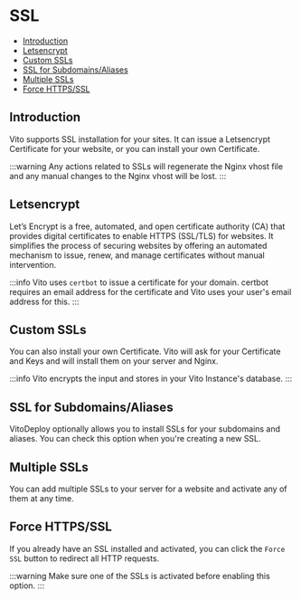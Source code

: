 # SSL

- [Introduction](#introduction)
- [Letsencrypt](#letsencrypt)
- [Custom SSLs](#custom-ssls)
- [SSL for Subdomains/Aliases](#ssl-for-subdomainsaliases)
- [Multiple SSLs](#multiple-ssls)
- [Force HTTPS/SSL](#force-httpsssl)

## Introduction

Vito supports SSL installation for your sites. It can issue a Letsencrypt Certificate for your website, or you can
install your own Certificate.

:::warning
Any actions related to SSLs will regenerate the Nginx vhost file and any manual changes to the Nginx vhost will be lost.
:::

## Letsencrypt

Let’s Encrypt is a free, automated, and open certificate authority (CA) that provides digital certificates to enable
HTTPS (SSL/TLS) for websites. It simplifies the process of securing websites by offering an automated mechanism to
issue, renew, and manage certificates without manual intervention.

:::info
Vito uses `certbot` to issue a certificate for your domain. certbot requires an email address for the certificate and
Vito uses your user's email address for this.
:::

## Custom SSLs

You can also install your own Certificate. Vito will ask for your Certificate and Keys and will install them on your
server and Nginx.

:::info
Vito encrypts the input and stores in your Vito Instance's database.
:::

## SSL for Subdomains/Aliases

VitoDeploy optionally allows you to install SSLs for your subdomains and aliases. You can check this option when you're
creating a new SSL.

## Multiple SSLs

You can add multiple SSLs to your server for a website and activate any of them at any time.

## Force HTTPS/SSL

If you already have an SSL installed and activated, you can click the `Force SSL` button to redirect all HTTP requests.

:::warning
Make sure one of the SSLs is activated before enabling this option.
:::